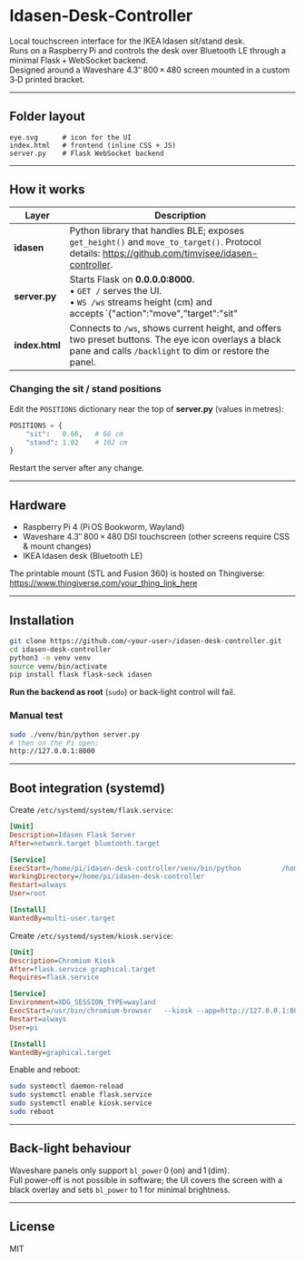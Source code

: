 # Idasen‑Desk‑Controller

Local touchscreen interface for the IKEA Idasen sit/stand desk.  
Runs on a Raspberry Pi and controls the desk over Bluetooth LE through a minimal Flask + WebSocket backend.  
Designed around a Waveshare 4.3″ 800 × 480 screen mounted in a custom 3‑D printed bracket.

---

## Folder layout

```
eye.svg      # icon for the UI  
index.html   # frontend (inline CSS + JS)  
server.py    # Flask WebSocket backend
```

---

## How it works

| Layer          | Description |
|----------------|-------------|
| **idasen**     | Python library that handles BLE; exposes `get_height()` and `move_to_target()`. Protocol details: <https://github.com/timvisee/idasen-controller>. |
| **server.py**  | Starts Flask on **0.0.0.0:8000**.<br>• `GET /` serves the UI.<br>• `WS /ws` streams height (cm) and accepts `{"action":"move","target":"sit"|"stand"}`.<br>• `POST /backlight` writes to `/sys/class/backlight/<device>/bl_power` (`0` = on, `1` = dim). |
| **index.html** | Connects to `/ws`, shows current height, and offers two preset buttons. The eye icon overlays a black pane and calls `/backlight` to dim or restore the panel. |

### Changing the sit / stand positions

Edit the `POSITIONS` dictionary near the top of **server.py** (values in metres):

```python
POSITIONS = {
    "sit":   0.66,   # 66 cm
    "stand": 1.02    # 102 cm
}
```

Restart the server after any change.

---

## Hardware

* Raspberry Pi 4 (Pi OS Bookworm, Wayland)
* Waveshare 4.3″ 800 × 480 DSI touchscreen (other screens require CSS & mount changes)
* IKEA Idasen desk (Bluetooth LE)

The printable mount (STL and Fusion 360) is hosted on Thingiverse:  
<https://www.thingiverse.com/your_thing_link_here>

---

## Installation

```bash
git clone https://github.com/<your-user>/idasen-desk-controller.git
cd idasen-desk-controller
python3 -m venv venv
source venv/bin/activate
pip install flask flask-sock idasen
```

**Run the backend as root** (`sudo`) or back‑light control will fail.

### Manual test

```bash
sudo ./venv/bin/python server.py
# then on the Pi open:
http://127.0.0.1:8000
```

---

## Boot integration (systemd)

Create `/etc/systemd/system/flask.service`:

```ini
[Unit]
Description=Idasen Flask Server
After=network.target bluetooth.target

[Service]
ExecStart=/home/pi/idasen-desk-controller/venv/bin/python          /home/pi/idasen-desk-controller/server.py
WorkingDirectory=/home/pi/idasen-desk-controller
Restart=always
User=root

[Install]
WantedBy=multi-user.target
```

Create `/etc/systemd/system/kiosk.service`:

```ini
[Unit]
Description=Chromium Kiosk
After=flask.service graphical.target
Requires=flask.service

[Service]
Environment=XDG_SESSION_TYPE=wayland
ExecStart=/usr/bin/chromium-browser   --kiosk --app=http://127.0.0.1:8000   --noerrdialogs --disable-session-crashed-bubble   --incognito --no-first-run --no-cursor
Restart=always
User=pi

[Install]
WantedBy=graphical.target
```

Enable and reboot:

```bash
sudo systemctl daemon-reload
sudo systemctl enable flask.service
sudo systemctl enable kiosk.service
sudo reboot
```

---

## Back‑light behaviour

Waveshare panels only support `bl_power` 0 (on) and 1 (dim).  
Full power‑off is not possible in software; the UI covers the screen with a black overlay and sets `bl_power` to 1 for minimal brightness.

---

## License

MIT
